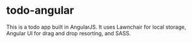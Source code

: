 todo-angular
============

This is a todo app built in AngularJS. It uses Lawnchair for local storage, Angular UI for drag and drop resorting, and SASS.